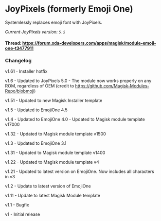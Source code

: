 # JoyPixels (formerly Emoji One)
Systemlessly replaces emoji font with JoyPixels.

*Current JoyPixels version: `5.5`*


#### Thread: https://forum.xda-developers.com/apps/magisk/module-emoji-one-t3477911

### Changelog

v1.61
	- Installer hotfix

v1.6
	- Updated to JoyPixels 5.0
	- The module now works properly on any ROM, regardless of OEM (credit to https://github.com/Magisk-Modules-Repo/blobmoji)

v1.51
	- Updated to new Magisk Installer template

v1.5
	- Updated to EmojiOne 4.5

v1.4
	- Updated to EmojiOne 4.0
        - Updated to Magisk module template v17000

v1.32
	- Updated to Magisk module template v1500

v1.3
	- Updated to EmojiOne 3.1

v1.31
	- Updated to Magisk module template v1400

v1.22
	- Updated to Magisk module template v4

v1.21
	- Updated to latest version on EmojiOne. Now includes all characters in v3

v1.2
	- Update to latest version of EmojiOne

v1.11
	- Update to latest Magisk Module template

v1.1
	- Bugfix

v1
	- Initial release
